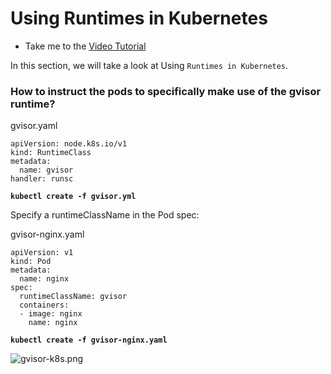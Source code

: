 # Using Runtimes in Kubernetes

  - Take me to the [Video Tutorial](https://kodekloud.com/topic/using-runtimes-in-kubernetes/)

In this section, we will take a look at Using `Runtimes in Kubernetes`.

### How to instruct the pods to specifically make use of the gvisor runtime?

  gvisor.yaml

    apiVersion: node.k8s.io/v1  
    kind: RuntimeClass
    metadata:
      name: gvisor  
    handler: runsc


  **`kubectl create -f gvisor.yml`**

Specify a runtimeClassName in the Pod spec:

  gvisor-nginx.yaml

    apiVersion: v1
    kind: Pod
    metadata:
      name: nginx
    spec:
      runtimeClassName: gvisor
      containers:
      - image: nginx
        name: nginx


  **`kubectl create -f gvisor-nginx.yaml`**

  ![gvisor-k8s.png](../../images/gvisor-k8s.png)
